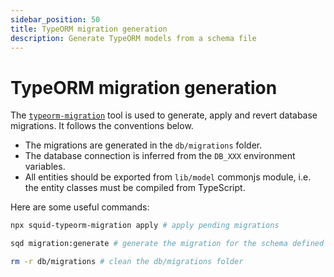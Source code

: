 ```yaml
---
sidebar_position: 50
title: TypeORM migration generation
description: Generate TypeORM models from a schema file
---
```


# TypeORM migration generation

The [`typeorm-migration`](https://github.com/subsquid/squid-sdk/tree/master/typeorm/typeorm-migration) tool is used to generate, apply and revert database migrations. It follows the conventions below.

* The migrations are generated in the `db/migrations` folder.
* The database connection is inferred from the `DB_XXX` environment variables.
* All entities should be exported from `lib/model` commonjs module, i.e. the entity classes must be compiled from TypeScript.

Here are some useful commands:
```bash
npx squid-typeorm-migration apply # apply pending migrations
```
```bash
sqd migration:generate # generate the migration for the schema defined in schema.graphql
```
```bash
rm -r db/migrations # clean the db/migrations folder
```
